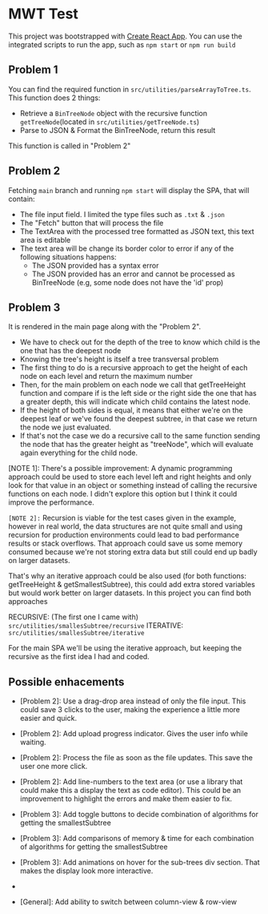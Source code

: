 # MWT Test

This project was bootstrapped with [Create React App](https://github.com/facebook/create-react-app). You can use the integrated scripts to run the app, such as `npm start` or `npm run build`  

## Problem 1

You can find the required function in `src/utilities/parseArrayToTree.ts`.
This function does 2 things:
 - Retrieve a `BinTreeNode` object with the recursive function `getTreeNode`(located in `src/utilities/getTreeNode.ts`)
 - Parse to JSON & Format the BinTreeNode, return this result

This function is called in "Problem 2"
 
## Problem 2

Fetching `main` branch and running `npm start` will display the SPA, that will contain:
- The file input field. I limited the type files such as `.txt` & `.json` 
- The "Fetch" button that will process the file
- The TextArea with the processed tree formatted as JSON text, this text area is editable
- The text area will be change its border color to error if any of the following situations happens:
  - The JSON provided has a syntax error
  - The JSON provided has an error and cannot be processed as BinTreeNode (e.g, some node does not have the 'id' prop)
  
## Problem 3

It is rendered in the main page along with the "Problem 2". 

- We have to check out for the depth of the tree to know which child is the one that has the deepest node
- Knowing the tree's height is itself a tree transversal problem
- The first thing to do is a recursive approach to get the height of each node on each level and return the maximum number
- Then, for the main problem on each node we call that getTreeHeight function and compare if is the left side or the right side the one that has a greater depth, this will indicate which child contains the latest node.
- If the height of both sides is equal, it means that either we're on the deepest leaf or we've found the deepest subtree, in that case we return the node we just evaluated.
- If that's not the case we do a recursive call to the same function sending the node that has the greater height as "treeNode", which will evaluate again everything for the child node.

[NOTE 1]: 
There's a possible improvement: A dynamic programming approach could be used to store each level left and right heights and only look for that value in an object or something instead of calling the recursive functions on each node. I didn't explore this option but I think it could improve the performance.

`[NOTE 2]:`
Recursion is viable for the test cases given in the example, however in real world, the data structures are not quite small and using recursion for production environments could lead to bad performance results or stack overflows.
That approach could save us some memory consumed because we're not storing extra data but still could end up badly on larger datasets. 

That's why an iterative approach could be also used (for both functions: getTreeHeight &  getSmallestSubtree), this could add extra stored variables but would work better on larger datasets. 
In this project you can find both approaches 

RECURSIVE: (The first one I came with) `src/utilities/smallesSubtree/recursive` 
ITERATIVE: `src/utilities/smallesSubtree/iterative`

For the main SPA we'll be using the iterative approach, but keeping the recursive as the first idea I had and coded.

## Possible enhacements
- [Problem 2]: Use a drag-drop area instead of only the file input. This could save 3 clicks to the user, making the experience a little more easier and quick.      
- [Problem 2]: Add upload progress indicator. Gives the user info while waiting.
- [Problem 2]: Process the file as soon as the file updates. This save the user one more click. 
- [Problem 2]: Add line-numbers to the text area (or use a library that could make this a display the text as code editor). This could be an improvement to highlight the errors and make them easier to fix.

- [Problem 3]: Add toggle buttons to decide combination of algorithms for getting the smallestSubtree  
- [Problem 3]: Add comparisons of memory & time for each combination of algorithms for getting the smallestSubtree
- [Problem 3]: Add animations on hover for the sub-trees div section. That makes the display look more interactive.
- 
- [General]: Add ability to switch between column-view & row-view



